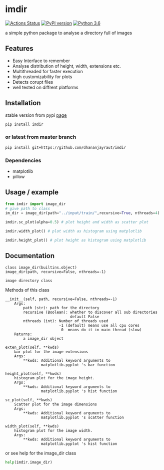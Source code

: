 # imdir

[![Actions Status](https://github.com/dhananjayraut/imdir/workflows/Python%20package/badge.svg)](https://github.com/dhananjayraut/imdir/actions) [![PyPI version](https://badge.fury.io/py/imdir.svg)](https://pypi.org/project/imdir/) [![Python 3.6](https://img.shields.io/pypi/pyversions/imdir.svg)](https://pypi.org/project/imdir/)

a simple python package to analyse a directory full of images

## Features

- Easy Interface to remember
- Analyse distribution of height, width, extensions etc.
- Multithreaded for faster execution
- high customizability for plots
- Detects corupt files
- well tested on diffrent platforms

## Installation

stable version from pypi [page](https://pypi.org/project/imdir/)

``` bash
pip install imdir
```

### or latest from master branch

```bash
pip install git+https://github.com/dhananjayraut/imdir
```

### Dependencies

- matplotlib
- pillow

## Usage / example

```python
from imdir import image_dir
# give path to class
im_dir = image_dir(path="../input/train/",recursive=True, nthreads=4)

imdir.sc_plot(alpha=0.5) # plot height and width as scatter plot

imdir.width_plot() # plot width as histogram using matplotlib

imdir.height_plot() # plot height as histogram using matplotlib
```

## Documentation

```docs
class image_dir(builtins.object)
image_dir(path, recursive=False, nthreads=-1)

image directory class
```

Methods of this class

```docs
__init__(self, path, recursive=False, nthreads=-1)
    Args:
        path (str): path for the directory
        recursive (Boolean): whether to discover all sub directories
                             default False
        nthreads (int): Number of threads used
                        -1 (default) means use all cpu cores
                         0  means do it in main thread (slow)
    Returns:
        a image_dir object
```

```docs
exten_plot(self, **kwds)
    bar plot for the image extensions
    Args:
        **kwds: Additional keyword arguments to
                matplotlib.pyplot 's bar function
```

```docs
height_plot(self, **kwds)
    histogram plot for the image height.
    Args:
        **kwds: Additional keyword arguments to
                matplotlib.pyplot 's hist function
```

```docs
sc_plot(self, **kwds)
    Scatter plot for the image dimensions
    Args:
        **kwds: Additional keyword arguments to
                matplotlib.pyplot 's scatter function
```

```docs
width_plot(self, **kwds)
    histogram plot for the image width.
    Args:
        **kwds: Additional keyword arguments to
                matplotlib.pyplot 's hist function
```

or see help for the image_dir class

```python
help(imdir.image_dir)
```
